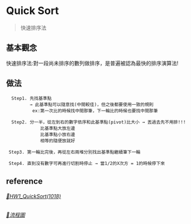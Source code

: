 # Quick Sort
>快速排序法
## 基本觀念
快速排序法:對一段尚未排序的數列做排序，是普遍被認為最快的排序演算法!
## 做法
      Step1. 先找基準點
             → 此基準點可以隨意找(中間較佳)，但之後都要使用一致的規則
              ex:第一次比的時候找中間那筆，下一輪比的時候也要找中間那筆
              
      Step2. 分一半，從左到右的數字依序和此基準點(pivot)比大小 → 丟過去先不用排!!!
                 比基準點大放左邊
                 比基準點小放右邊
                 相等的隨便放就好
                 
     Step3. 第一輪比完後，再從左右兩堆分別找出基準點繼續筆下一輪
     
     Step4. 直到沒有數字可再進行切割時停止 → 當1/2的X次方 = 1的時候停下來
## reference
###### [🔗HW1_QuickSort(1018)](https://github.com/zhaoqieyu/LearningNotes/blob/master/HW/HW1_QuickSort(1018).ipynb)
###### [🔗流程圖](https://github.com/zhaoqieyu/LearningNotes/blob/master/HW/%E6%B5%81%E7%A8%8B%E5%9C%96.jpg)
